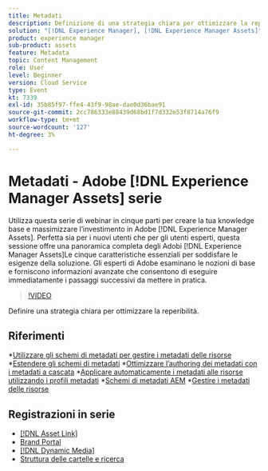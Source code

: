 ```yaml
---
title: Metadati
description: Definizione di una strategia chiara per ottimizzare la reperibilità
solution: "[!DNL Experience Manager], [!DNL Experience Manager Assets]"
product: experience manager
sub-product: assets
feature: Metadata
topic: Content Management
role: User
level: Beginner
version: Cloud Service
type: Event
kt: 7339
exl-id: 35b85f97-ffe4-43f9-98ae-dae0d36bae91
source-git-commit: 2cc786333e88439d68bd1f7d332e53f8714a76f9
workflow-type: tm+mt
source-wordcount: '127'
ht-degree: 3%

---
```


# Metadati - Adobe [!DNL Experience Manager Assets] serie

Utilizza questa serie di webinar in cinque parti per creare la tua knowledge base e massimizzare l’investimento in Adobe [!DNL Experience Manager Assets]. Perfetta sia per i nuovi utenti che per gli utenti esperti, questa sessione offre una panoramica completa degli Adobi [!DNL Experience Manager Assets]Le cinque caratteristiche essenziali per soddisfare le esigenze della soluzione. Gli esperti di Adobe esaminano le nozioni di base e forniscono informazioni avanzate che consentono di eseguire immediatamente i passaggi successivi da mettere in pratica.

>[!VIDEO](https://video.tv.adobe.com/v/332134/?quality=12&learn=on&hidetitle=true)

Definire una strategia chiara per ottimizzare la reperibilità.

## Riferimenti

*[Utilizzare gli schemi di metadati per gestire i metadati delle risorse](https://experienceleague.adobe.com/en/docs/experience-manager-learn/assets/authoring/metadata)
*[Estendere gli schemi di metadati](https://experienceleague.adobe.com/en/docs/experience-manager-learn/assets/configuring/metadata-schemas)
*[Ottimizzare l’authoring dei metadati con i metadati a cascata](https://experienceleague.adobe.com/en/docs/experience-manager-learn/assets/metadata/cascade-metadata-feature-video-use)
*[Applicare automaticamente i metadati alle risorse utilizzando i profili metadati](https://experienceleague.adobe.com/en/docs/experience-manager-learn/assets/configuring/metadata-profiles)
*[Schemi di metadati AEM](https://experienceleague.adobe.com/en/docs/experience-manager-65/content/assets/administer/metadata-schemas#administer)
*[Gestire i metadati delle risorse](https://experienceleague.adobe.com/en/docs/experience-manager-65/content/assets/using/metadata#RegisteringacustomnamespacewithinAEM)

## Registrazioni in serie

* [[!DNL Asset Link]](asset-link.md)
* [Brand Portal](brand-portal.md)
* [[!DNL Dynamic Media]](dynamic-media.md)
* [Struttura delle cartelle e ricerca](folder-structure-search.md)
